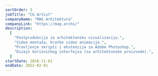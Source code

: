 ```yaml
---
sortOrder: 3
jobTitle: "CG Artist"
companyName: "MAG Arhitektura"
companyLink: "https://mag.archi/"
description:
  [
    "Postprodukcija za arhitektonsku vizualizaciju.",
    "Video montaža, kratke video animacije.",
    "Pravljenje skripti i ekstenzija za Adobe Photoshop.",
    "Dizajn korisničkog interfejsa (za arhitektonske proizvode).",
  ]
startDate: 2018-11-01
endDate: 2022-02-01
---
```

